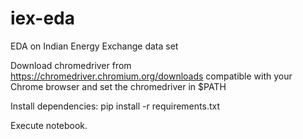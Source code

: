 # iex-eda
EDA on Indian Energy Exchange data set

Download chromedriver from https://chromedriver.chromium.org/downloads compatible with your Chrome browser and set the chromedriver in $PATH

Install dependencies:
pip install -r requirements.txt

Execute notebook.
